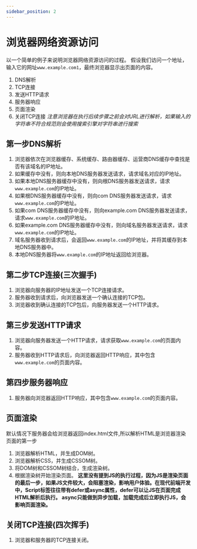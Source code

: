 ```yaml
---
sidebar_position: 2
---
```

# 浏览器网络资源访问
以一个简单的例子来说明浏览器网络资源访问的过程。
假设我们访问一个地址，输入它的网址`www.example.com1`，最终浏览器显示出页面的内容。
1. DNS解析
2. TCP连接
3. 发送HTTP请求
4. 服务器响应
5. 页面渲染
6. 关闭TCP连接
*注意浏览器在执行后续步骤之前会对URL进行解析，如果输入的字符串不符合规范则会使用搜索引擎对字符串进行搜索*
## 第一步DNS解析
1. 浏览器依次在浏览器缓存、系统缓存、路由器缓存、运营商DNS缓存中查找是否有该域名的IP地址。
2. 如果缓存中没有，则向本地DNS服务器发送请求，请求域名对应的IP地址。
3. 如果本地DNS服务器缓存中没有，则向根DNS服务器发送请求，请求`www.example.com`的IP地址。
4. 如果根DNS服务器缓存中没有，则向com DNS服务器发送请求，请求`www.example.com`的IP地址。
5. 如果com DNS服务器缓存中没有，则向example.com DNS服务器发送请求，请求`www.example.com`的IP地址。
6. 如果example.com DNS服务器缓存中没有，则向域名服务器发送请求，请求`www.example.com`的IP地址。
7. 域名服务器收到请求后，会返回`www.example.com`的IP地址，并将其缓存到本地DNS服务器中。
8. 本地DNS服务器将`www.example.com`的IP地址返回给浏览器。
## 第二步TCP连接(三次握手)
1. 浏览器向服务器的IP地址发送一个TCP连接请求。
2. 服务器收到请求后，向浏览器发送一个确认连接的TCP包。
3. 浏览器收到确认连接的TCP包后，向服务器发送一个HTTP请求。
## 第三步发送HTTP请求
1. 浏览器向服务器发送一个HTTP请求，请求获取`www.example.com`的页面内容。
2. 服务器收到HTTP请求后，向浏览器返回HTTP响应，其中包含`www.example.com`的页面内容。
## 第四步服务器响应
1. 服务器向浏览器返回HTTP响应，其中包含`www.example.com`的页面内容。
## 页面渲染
默认情况下服务器会给浏览器返回index.html文件,所以解析HTML是浏览器渲染页面的第一步
1. 浏览器解析HTML，并生成DOM树。
2. 浏览器解析CSS，并生成CSSOM树。
3. 将DOM树和CSSOM树结合，生成渲染树。
4. 根据渲染树开始渲染页面。
**这里没有提到JS的执行过程，因为JS是渲染页面的最后一步，如果JS文件较大，会阻塞渲染，影响用户体验。在现代前端开发中，Script标签往往带有defer或async属性，defer可以让JS在页面完成HTML解析后执行。 async只能做到异步加载，加载完成后立即执行JS，会影响页面渲染。**
## 关闭TCP连接(四次挥手)
1. 浏览器和服务器的TCP连接关闭。